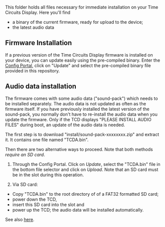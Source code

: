 This folder holds all files necessary for immediate installation on your Time Circuits Display. Here you'll find
- a binary of the current firmware, ready for upload to the device;
- the latest audio data

## Firmware Installation

If a previous version of the Time Circuits Display firmware is installed on your device, you can update easily using the pre-compiled binary. Enter the [Config Portal](https://github.com/CircuitSetup/Time-Circuits-Display/tree/master?tab=readme-ov-file#the-config-portal), click on "Update" and select the pre-compiled binary file provided in this repository. 

## Audio data installation

The firmware comes with some audio data ("sound-pack") which needs to be installed separately. The audio data is not updated as often as the firmware itself. If you have previously installed the latest version of the sound-pack, you normally don't have to re-install the audio data when you update the firmware. Only if the TCD displays "PLEASE INSTALL AUDIO FILES" during boot, an update of the audio data is needed.

The first step is to download "install/sound-pack-xxxxxxxx.zip" and extract it. It contains one file named "TCDA.bin".

Then there are two alternative ways to proceed. Note that both methods *require an SD card*.

1) Through the Config Portal. Click on *Update*, select the "TCDA.bin" file in the bottom file selector and click on *Upload*. Note that an SD card must be in the slot during this operation.

2) Via SD card:
- Copy "TCDA.bin" to the root directory of of a FAT32 formatted SD card;
- power down the TCD,
- insert this SD card into the slot and 
- power up the TCD; the audio data will be installed automatically.

See also [here](https://github.com/CircuitSetup/Time-Circuits-Display/tree/master?tab=readme-ov-file#audio-data-installation).
